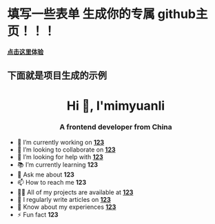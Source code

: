 <h1>填写一些表单 生成你的专属 github主页！！！</h1>

**[点击这里体验](https://imyuanli.github.io/produce-readme/)**

<h2>下面就是项目生成的示例</h1>

<h1 align="center">Hi 👋, I'mimyuanli</h1>
<h3 align="center">A frontend developer from China</h3>

- 🤑 I’m currently working on **[123](123)**
- 👯 I’m looking to collaborate on **[123](123)**
- 🤝 I’m looking for help with **[123](123)**
- 📚 I’m currently learning **123**
- 💬 Ask me about **123**
- 📫 How to reach me **123**
- 👨‍💻 All of my projects are available at **[123](123)**
- 📝 I regularly write articles on **[123](123)**
- 📄 Know about my experiences **[123](123)**
- ⚡ Fun fact **123**
